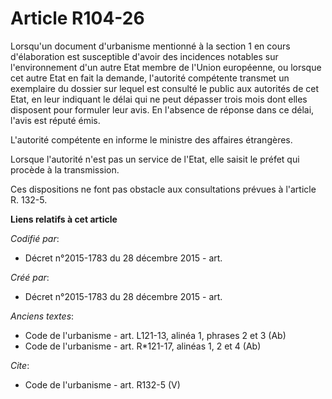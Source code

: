 # Article R104-26

Lorsqu'un document d'urbanisme mentionné à la section 1 en cours d'élaboration est susceptible d'avoir des incidences
notables sur l'environnement d'un autre Etat membre de l'Union européenne, ou lorsque cet autre Etat en fait la demande,
l'autorité compétente transmet un exemplaire du dossier sur lequel est consulté le public aux autorités de cet Etat, en leur
indiquant le délai qui ne peut dépasser trois mois dont elles disposent pour formuler leur avis. En l'absence de réponse dans
ce délai, l'avis est réputé émis. 

L'autorité compétente en informe le ministre des affaires étrangères. 

Lorsque l'autorité n'est pas un service de l'Etat, elle saisit le préfet qui procède à la transmission. 

Ces dispositions ne font pas obstacle aux consultations prévues à l'article R. 132-5.

**Liens relatifs à cet article**

_Codifié par_:

  - Décret n°2015-1783 du 28 décembre 2015 - art.

_Créé par_:

  - Décret n°2015-1783 du 28 décembre 2015 - art.

_Anciens textes_:

  - Code de l'urbanisme - art. L121-13, alinéa 1, phrases 2 et 3 (Ab)
  - Code de l'urbanisme - art. R*121-17, alinéas 1, 2 et 4 (Ab)

_Cite_:

  - Code de l'urbanisme - art. R132-5 (V)
